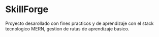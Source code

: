 # SkillForge
Proyecto desarollado con fines practicos y de aprendizaje con el stack tecnologico MERN, gestion de rutas de aprendizaje basico.
